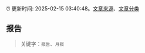 :alarm_clock: 更新时间: 2025-02-15 03:40:48。[文章来源](/README.md)、[文章分类](/TAGS.md)

## 报告


> 关键字：`报告`、`月报`



